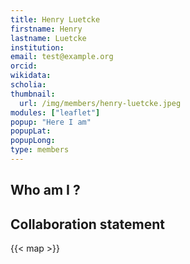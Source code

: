 ```yaml
---
title: Henry Luetcke
firstname: Henry
lastname: Luetcke
institution: 
email: test@example.org
orcid: 
wikidata: 
scholia: 
thumbnail:
  url: /img/members/henry-luetcke.jpeg
modules: ["leaflet"]
popup: "Here I am"
popupLat: 
popupLong: 
type: members
---
```


## Who am I ?

## Collaboration statement

{{< map >}}
